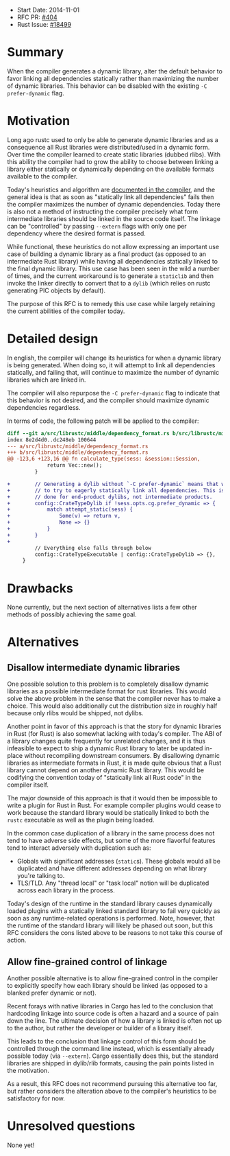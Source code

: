 - Start Date: 2014-11-01
- RFC PR: [#404](https://github.com/rust-lang/rfcs/pull/404)
- Rust Issue: [#18499](https://github.com/rust-lang/rust/issues/18499)

# Summary

When the compiler generates a dynamic library, alter the default behavior to
favor linking all dependencies statically rather than maximizing the number of
dynamic libraries. This behavior can be disabled with the existing
`-C prefer-dynamic` flag.

# Motivation

Long ago rustc used to only be able to generate dynamic libraries and as a
consequence all Rust libraries were distributed/used in a dynamic form. Over
time the compiler learned to create static libraries (dubbed rlibs). With this
ability the compiler had to grow the ability to choose between linking a library
either statically or dynamically depending on the available formats available to
the compiler.

Today's heuristics and algorithm are [documented in the compiler][linkage], and
the general idea is that as soon as "statically link all dependencies" fails
then the compiler maximizes the number of dynamic dependencies. Today there is
also not a method of instructing the compiler precisely what form intermediate
libraries should be linked in the source code itself. The linkage can be
"controlled" by passing `--extern` flags with only one per dependency where the
desired format is passed.

[linkage]: https://github.com/rust-lang/rust/blob/master/src/librustc/middle/dependency_format.rs

While functional, these heuristics do not allow expressing an important use case
of building a dynamic library as a final product (as opposed to an intermediate
Rust library) while having all dependencies statically linked to the final
dynamic library. This use case has been seen in the wild a number of times, and
the current workaround is to generate a `staticlib` and then invoke the linker
directly to convert that to a `dylib` (which relies on rustc generating PIC
objects by default).

The purpose of this RFC is to remedy this use case while largely retaining the
current abilities of the compiler today.

# Detailed design

In english, the compiler will change its heuristics for when a dynamic library
is being generated. When doing so, it will attempt to link all dependencies
statically, and failing that, will continue to maximize the number of dynamic
libraries which are linked in.

The compiler will also repurpose the `-C prefer-dynamic` flag to indicate that
this behavior is not desired, and the compiler should maximize dynamic
dependencies regardless.

In terms of code, the following patch will be applied to the compiler:

```patch
diff --git a/src/librustc/middle/dependency_format.rs b/src/librustc/middle/dependency_format.rs
index 8e2d4d0..dc248eb 100644
--- a/src/librustc/middle/dependency_format.rs
+++ b/src/librustc/middle/dependency_format.rs
@@ -123,6 +123,16 @@ fn calculate_type(sess: &session::Session,
             return Vec::new();
         }

+        // Generating a dylib without `-C prefer-dynamic` means that we're going
+        // to try to eagerly statically link all dependencies. This is normally
+        // done for end-product dylibs, not intermediate products.
+        config::CrateTypeDylib if !sess.opts.cg.prefer_dynamic => {
+            match attempt_static(sess) {
+                Some(v) => return v,
+                None => {}
+            }
+        }
+
         // Everything else falls through below
         config::CrateTypeExecutable | config::CrateTypeDylib => {},
     }
```

# Drawbacks

None currently, but the next section of alternatives lists a few other methods
of possibly achieving the same goal.

# Alternatives

## Disallow intermediate dynamic libraries

One possible solution to this problem is to completely disallow dynamic
libraries as a possible intermediate format for rust libraries. This would solve
the above problem in the sense that the compiler never has to make a choice.
This would also additionally cut the distribution size in roughly half because
only rlibs would be shipped, not dylibs.

Another point in favor of this approach is that the story for dynamic libraries
in Rust (for Rust) is also somewhat lacking with today's compiler. The ABI of a
library changes quite frequently for unrelated changes, and it is thus
infeasible to expect to ship a dynamic Rust library to later be updated
in-place without recompiling downstream consumers. By disallowing dynamic
libraries as intermediate formats in Rust, it is made quite obvious that a Rust
library cannot depend on another dynamic Rust library. This would be codifying
the convention today of "statically link all Rust code" in the compiler itself.

The major downside of this approach is that it would then be impossible to write
a plugin for Rust in Rust. For example compiler plugins would cease to work
because the standard library would be statically linked to both the `rustc`
executable as well as the plugin being loaded.

In the common case duplication of a library in the same process does not tend to
have adverse side effects, but some of the more flavorful features tend to
interact adversely with duplication such as:

* Globals with significant addresses (`static`s). These globals would all be
  duplicated and have different addresses depending on what library you're
  talking to.
* TLS/TLD. Any "thread local" or "task local" notion will be duplicated
  across each library in the process.

Today's design of the runtime in the standard library causes dynamically loaded
plugins with a statically linked standard library to fail very quickly as soon
as any runtime-related operations is performed. Note, however, that the runtime
of the standard library will likely be phased out soon, but this RFC considers
the cons listed above to be reasons to not take this course of action.

## Allow fine-grained control of linkage

Another possible alternative is to allow fine-grained control in the compiler to
explicitly specify how each library should be linked (as opposed to a blanked
prefer dynamic or not).

Recent forays with native libraries in Cargo has led to the conclusion that
hardcoding linkage into source code is often a hazard and a source of pain down
the line. The ultimate decision of how a library is linked is often not up to
the author, but rather the developer or builder of a library itself.

This leads to the conclusion that linkage control of this form should be
controlled through the command line instead, which is essentially already
possible today (via `--extern`). Cargo essentially does this, but the standard
libraries are shipped in dylib/rlib formats, causing the pain points listed in
the motivation.

As a result, this RFC does not recommend pursuing this alternative too far, but
rather considers the alteration above to the compiler's heuristics to be
satisfactory for now.

# Unresolved questions

None yet!
